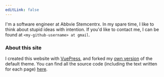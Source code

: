 ```yaml
---
editLink: false
---
```


I'm a software engineer at Abbvie Stemcentrx. In my spare time, I like to think about stupid ideas with intention.
If you'd like to contact me, I can be found at `<my-github-username> at gmail`.

### About this site

I created this website with [VuePress](https://github.com/vuejs/vuepress), and forked my [own version](https://github.com/lbertge/lbertge2.github.io/tree/master/.vuepress/theme) of the default theme. You can find all the source code (including the text written for each page) [here](https://github.com/lbertge/lbertge2.github.io).